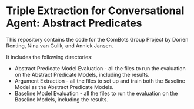 # Triple Extraction for Conversational Agent: Abstract Predicates

This repository contains the code for the ComBots Group Project by Dorien Renting,  Nina van Gulik, and Anniek Jansen.

It includes the following directories:
* Abstract Predicate Model Evaluation - all the files to run the evaluation on the Abstract Predicate Models, including the results.
* Argument Extraction - all the files to set up and train both the Baseline Model as the Abstract Predicate Models.
* Baseline Model Evaluation - all the files to run the evaluation on the Baseline Models, including the results.
